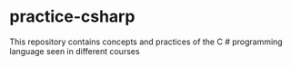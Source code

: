 # practice-csharp
This repository contains concepts and practices of the C # programming language seen in different courses
